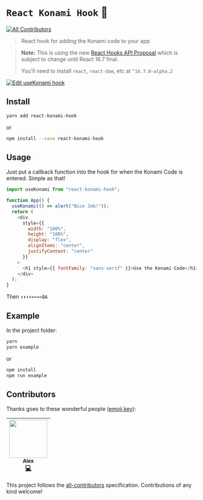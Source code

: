# `React Konami Hook` 👾

[![All Contributors](https://img.shields.io/badge/all_contributors-1-orange.svg?style=flat-square)](#contributors)

> React hook for adding the Konami code to your app

> **Note:** This is using the new
> [React Hooks API Proposal](https://reactjs.org/docs/hooks-intro.html) which is
> subject to change until React 16.7 final.
>
> You'll need to install `react`, `react-dom`, etc at `^16.7.0-alpha.2`

[![Edit useKonami hook](https://codesandbox.io/static/img/play-codesandbox.svg)](https://codesandbox.io/s/6v25x8pyyn)

## Install

```sh
yarn add react-konami-hook
```

or

```sh
npm install --save react-konami-hook
```

## Usage

Just put a callback function into the hook for when the Konami Code is entered.
Simple as that!

```js
import useKonami from "react-konami-hook";

function App() {
  useKonami(() => alert("Nice Job!"));
  return (
    <div
      style={{
        width: "100%",
        height: "100%",
        display: "flex",
        alignItems: "center",
        justifyContent: "center"
      }}
    >
      <h1 style={{ fontFamily: "sans-serif" }}>Use the Konami Code</h1>
    </div>
  );
}
```

Then `⬆️⬆️⬇️⬇️⬅➡⬅️➡️BA`

## Example

In the project folder:

```sh
yarn
yarn example
```

or

```sh
npm install
npm run example
```

## Contributors

Thanks goes to these wonderful people
([emoji key](https://github.com/kentcdodds/all-contributors#emoji-key)):

<!-- ALL-CONTRIBUTORS-LIST:START - Do not remove or modify this section -->
<!-- prettier-ignore -->
| [<img src="https://avatars1.githubusercontent.com/u/6558157?v=4" width="100px;"/><br /><sub><b>Alex</b></sub>](https://ralexanderson.com)<br />[💻](https://github.com/alexanderson1993/react-konami-hook/commits?author=alexanderson1993 "Code") |
| :---: |

<!-- ALL-CONTRIBUTORS-LIST:END -->

This project follows the
[all-contributors](https://github.com/kentcdodds/all-contributors)
specification. Contributions of any kind welcome!
